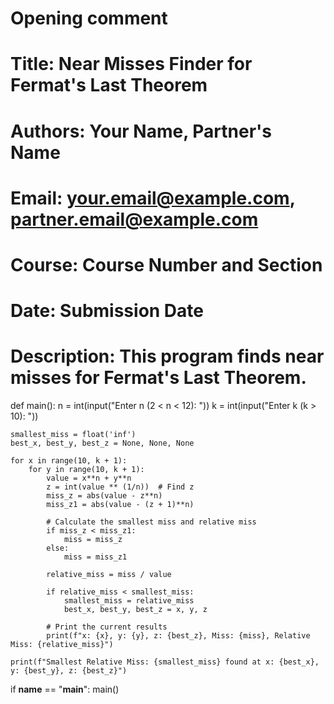 # Opening comment
# Title: Near Misses Finder for Fermat's Last Theorem
# Authors: Your Name, Partner's Name
# Email: your.email@example.com, partner.email@example.com
# Course: Course Number and Section
# Date: Submission Date
# Description: This program finds near misses for Fermat's Last Theorem.

def main():
    n = int(input("Enter n (2 < n < 12): "))
    k = int(input("Enter k (k > 10): "))
    
    smallest_miss = float('inf')
    best_x, best_y, best_z = None, None, None

    for x in range(10, k + 1):
        for y in range(10, k + 1):
            value = x**n + y**n
            z = int(value ** (1/n))  # Find z
            miss_z = abs(value - z**n)
            miss_z1 = abs(value - (z + 1)**n)
            
            # Calculate the smallest miss and relative miss
            if miss_z < miss_z1:
                miss = miss_z
            else:
                miss = miss_z1
            
            relative_miss = miss / value

            if relative_miss < smallest_miss:
                smallest_miss = relative_miss
                best_x, best_y, best_z = x, y, z

            # Print the current results
            print(f"x: {x}, y: {y}, z: {best_z}, Miss: {miss}, Relative Miss: {relative_miss}")

    print(f"Smallest Relative Miss: {smallest_miss} found at x: {best_x}, y: {best_y}, z: {best_z}")

if __name__ == "__main__":
    main()
